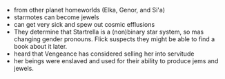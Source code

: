 - from other planet homeworlds (Elka, Genor, and Si'a)
- starmotes can become jewels
- can get very sick and spew out cosmic efflusions
- They determine that Startrella is a (non)binary star system, so mas changing gender pronouns. Flick suspects they might be able to find a book about it later. 
- heard that Vengeance has considered selling her into servitude
- her beings were enslaved and used for their ability to produce jems and jewels. 

<!-- -->

<!-- -->

